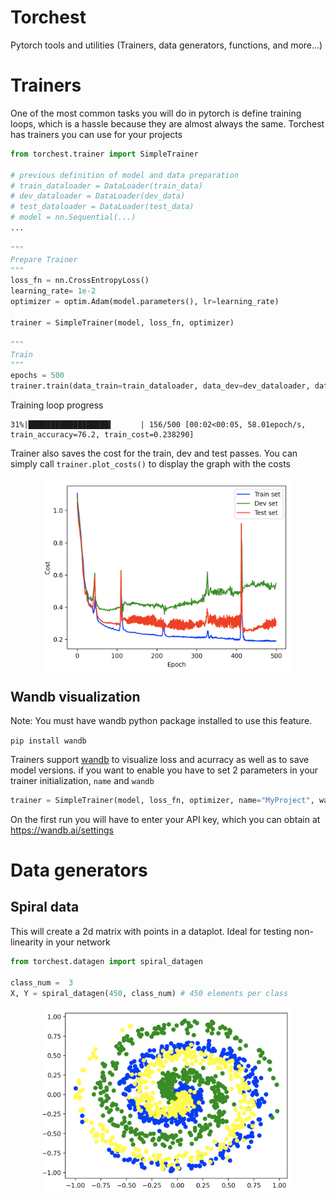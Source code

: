 # Torchest
Pytorch tools and utilities (Trainers, data generators, functions, and more...)

# Trainers

One of the most common tasks you will do in pytorch is define training loops, which is a hassle because they are almost always the same. Torchest has trainers you can use for your projects

```python
from torchest.trainer import SimpleTrainer

# previous definition of model and data preparation
# train_dataloader = DataLoader(train_data)
# dev_dataloader = DataLoader(dev_data)
# test_dataloader = DataLoader(test_data)
# model = nn.Sequential(...)
...

"""
Prepare Trainer
"""
loss_fn = nn.CrossEntropyLoss()
learning_rate= 1e-2
optimizer = optim.Adam(model.parameters(), lr=learning_rate)

trainer = SimpleTrainer(model, loss_fn, optimizer)

"""
Train
"""
epochs = 500
trainer.train(data_train=train_dataloader, data_dev=dev_dataloader, data_test=test_dataloader, epochs=epochs)
```

Training loop progress

```
31%|██████████████████▍      | 156/500 [00:02<00:05, 58.01epoch/s, train_accuracy=76.2, train_cost=0.238290]
```

Trainer also saves the cost for the train, dev and test passes. You can simply call `trainer.plot_costs()` to display the graph with the costs

<img src="readme_images/trainer_costs.png" alt="Trainer costs" style="width: 400px; display:block; margin-left:auto; margin-right:auto"/>


## Wandb visualization

Note: You must have wandb python package installed to use this feature.

`pip install wandb`

 Trainers support [wandb](https://wandb.ai/) to visualize loss and acurracy as well as to save model versions. if you want to enable you have to set 2 parameters in your trainer initialization, `name` and `wandb`

 ```python
 trainer = SimpleTrainer(model, loss_fn, optimizer, name="MyProject", wandb=True)
 ```

 On the first run you will have to enter your API key, which you can obtain at https://wandb.ai/settings

# Data generators

## Spiral data

This will create a 2d matrix with points in a dataplot. Ideal for testing non-linearity in your network

```python
from torchest.datagen import spiral_datagen

class_num =  3
X, Y = spiral_datagen(450, class_num) # 450 elements per class
```

<img src="readme_images/spiral_2d.png" alt="Spiral data screenshot" style="width: 400px; display:block; margin-left:auto; margin-right:auto"/>
